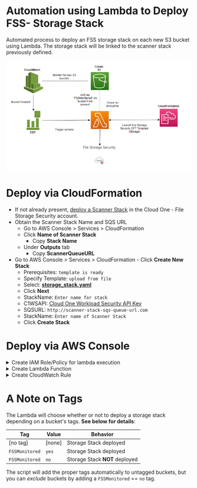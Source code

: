 # Automation using Lambda to Deploy FSS- Storage Stack 

Automated process to deploy an FSS storage stack on each new S3 bucket using Lambda. The storage stack will be linked to the scanner stack previously defined.

![architecture](architecture.png)

# Deploy via CloudFormation

   * If not already present, [deploy a Scanner Stack](https://cloudone.trendmicro.com/docs/file-storage-security/stack-add/#AddScanner) in the Cloud One - File Storage Security account.
  * Obtain the Scanner Stack Name and SQS URL
      - Go to AWS Console > Services > CloudFormation
      - Click **Name of Scanner Stack**
         - Copy **Stack Name** 
      - Under **Outputs** tab
         - Copy **ScannerQueueURL**
   * Go to AWS Console > Services > CloudFormation
    - Click **Create New Stack**
      - Prerequisites: `template is ready`
      - Specify Template: `upload from file`
      - Select: **[storage_stack.yaml](https://github.com/JustinDPerkins/FSS-Storage-Automation-Lambda/blob/main/cloudformation/storage_stack.yaml)**
      - Click **Next**
      - StackName: `Enter name for stack`
      - C1WSAPI: [Cloud One Workload Security API Key](https://cloudone.trendmicro.com/docs/file-storage-security/api-create-stack/#Prerequisite)
      - SQSURL: `http://scanner-stack-sqs-queue-url.com`
      - StackName: `Enter name of Scanner Stack`
      - Click **Create Stack**
      
# Deploy via AWS Console
<details>
<summary>Create IAM Role/Policy for lambda execution</summary>

   * In AWS Console > Services > IAM
      - In left panel under **Access Management** click **Policy**
      - Click **Create Policy**
         - Select **JSON**
         - paste **[fss_policy](https://github.com/JustinDPerkins/FSS-Storage-Automation-Lambda/blob/main/policy/fss_policy.json)**
         - Save
   * In AWS Console > Services > IAM
      - In left panel under **Access Management** click **Roles**
      - Create Role
         - Entity: AWS Service
         - Service: Lambda
         - select policy made previously
         - Save
</details>

<details>
<summary>Create Lambda Function</summary>

   * In AWS Console > Services > Lambda >  Create Function

      - Select **Author from scratch**
      - Function Name: *example-name*
      - Runtime: **Python 3.8**
      - Select Service role: **Select role created in previous steps**
      - Create Function
   * Under Code
      - Copy and Paste: **[storage_stack.yaml](https://github.com/JustinDPerkins/FSS-Storage-Automation-Lambda/blob/main/cloudformation/storage_stack.yaml)**
      - Deploy
   * Under Configuration
      - Environment Variables
      - **C1-API** : *your fss api key*
      - **SQS_Name** : *scanner sqs url*
      - **STACK_ID** : *scanner stack id*
      - See [FSS API Documentation](https://cloudone.trendmicro.com/docs/file-storage-security/api-create-stack/) for details.
      - Configuration
      - General configuration > Edit
      - increase timeout to 8m
</details>

<details>
<summary>Create CloudWatch Rule</summary>

   * In AWS Console > Services > CloudWatch
      - In left panel under **Events** click **Rules**
   * Create New CloudWatch Rule
      - Event Source: Event Pattern
      - Service Name: S3
      - Event Type: Bucket Level Operations
      - Specific Operation(s): CreateBucket
   * Add Target
      - Select: **Lambda Function**
      - Choose the function made in  first step
      - leave the rest to defaults
   * Configure Rule details
      - Name: *example-rule-name*
      - Description: 
      - State: **Enabled**
      - Create rule 
</details>

# A Note on Tags

The Lambda will choose whether or not to deploy a storage stack depending on a bucket's tags. **See below for details**:

| Tag            | Value  | Behavior                       |
| -------------- | ------ | ------------------------------ |
| [no tag]       | [none] | Storage Stack deployed         |
| `FSSMonitored` | `yes`  | Storage Stack deployed         |
| `FSSMonitored` | `no`   | Storage Stack **NOT** deployed |

The script will add the proper tags automatically to untagged buckets, but you can *exclude* buckets by adding a `FSSMonitored` == `no` tag. 
